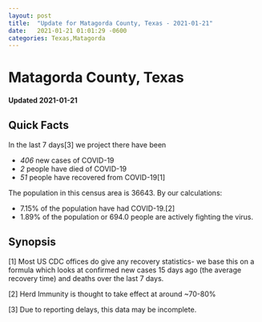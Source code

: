 ```yaml
---
layout: post
title:  "Update for Matagorda County, Texas - 2021-01-21"
date:   2021-01-21 01:01:29 -0600
categories: Texas,Matagorda
---
```


# Matagorda County, Texas
#### Updated 2021-01-21

## Quick Facts

In the last 7 days[3] we project there have been
- *406* new cases of COVID-19
- *2* people have died of COVID-19
- *51* people have recovered from COVID-19[1]

The population in this census area is 36643. By our calculations:
- 7.15% of the population have had COVID-19.[2]
- 1.89% of the population or 694.0 people are actively fighting the virus.

## Synopsis




[1] Most US CDC offices do give any recovery statistics- we base this on a formula which looks at confirmed new cases
15 days ago (the average recovery time) and deaths over the last 7 days.

[2] Herd Immunity is thought to take effect at around ~70-80%

[3] Due to reporting delays, this data may be incomplete.
 
    